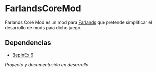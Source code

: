 # FarlandsCoreMod
Farlands Core Mod es un mod para [Farlands](https://store.steampowered.com/app/2252680/Farlands) que pretende simplificar el desarrollo de mods para dicho juego.

## Dependencias
* [BepInEx 6](https://github.com/BepInEx/BepInEx)

*Proyecto y documentación en desarrollo*
